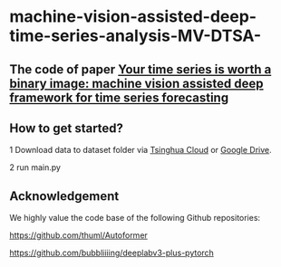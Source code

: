 # machine-vision-assisted-deep-time-series-analysis-MV-DTSA-
The code of paper [Your time series is worth a binary image: machine vision assisted deep framework for time series forecasting](https://arxiv.org/pdf/2302.14390v1.pdf)
---
## How to get started?

1 Download data to dataset folder via  [Tsinghua Cloud](https://cloud.tsinghua.edu.cn/d/e1ccfff39ad541908bae/) or [Google Drive](https://drive.google.com/drive/folders/1ZOYpTUa82_jCcxIdTmyr0LXQfvaM9vIy?usp=sharing).

2 run main.py

## Acknowledgement

We highly value the code base of the following Github repositories:

https://github.com/thuml/Autoformer

https://github.com/bubbliiiing/deeplabv3-plus-pytorch


